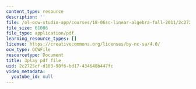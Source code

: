 ```yaml
---
content_type: resource
description: ''
file: /ol-ocw-studio-app/courses/18-06sc-linear-algebra-fall-2011/2c2725cfd10398f6bd17434648b447fc_0h43aV4aH7I.pdf
file_size: 61086
file_type: application/pdf
learning_resource_types: []
license: https://creativecommons.org/licenses/by-nc-sa/4.0/
ocw_type: OCWFile
resourcetype: Document
title: 3play pdf file
uid: 2c2725cf-d103-98f6-bd17-434648b447fc
video_metadata:
  youtube_id: null
---
```

